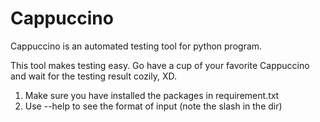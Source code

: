 # Cappuccino
Cappuccino is an automated testing tool for python program.

This tool makes testing easy. Go have a cup of your favorite Cappuccino and wait for the testing result cozily, XD.

1. Make sure you have installed the packages in requirement.txt
2. Use --help to see the format of input (note the slash in the dir)
